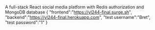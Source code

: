 A full-stack React social media platform with Redis authorization and MongoDB database
{
  "frontend":"https://yl244-final.surge.sh",
  "backend":"https://yl244-final.herokuapp.com",
  "test username":"Bret",
  "test password":"1"
}
